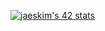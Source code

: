 [![jaeskim's 42 stats](https://badge42.herokuapp.com/api/stats/mshmelly)](https://github.com/JaeSeoKim/badge42)
